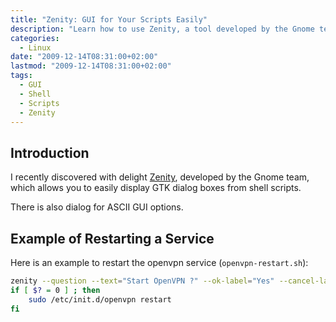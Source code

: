 ```yaml
---
title: "Zenity: GUI for Your Scripts Easily"
description: "Learn how to use Zenity, a tool developed by the Gnome team that allows you to easily display GTK dialog boxes from shell scripts."
categories: 
  - Linux
date: "2009-12-14T08:31:00+02:00"
lastmod: "2009-12-14T08:31:00+02:00"
tags:
  - GUI
  - Shell
  - Scripts
  - Zenity
---
```


## Introduction

I recently discovered with delight [Zenity](https://library.gnome.org/users/zenity/index.html.fr), developed by the Gnome team, which allows you to easily display GTK dialog boxes from shell scripts.

There is also dialog for ASCII GUI options.

## Example of Restarting a Service

Here is an example to restart the openvpn service (`openvpn-restart.sh`):

```bash
zenity --question --text="Start OpenVPN ?" --ok-label="Yes" --cancel-label="No"
if [ $? = 0 ] ; then
    sudo /etc/init.d/openvpn restart
fi
```
